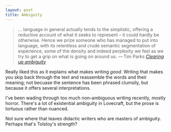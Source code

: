 ```yaml
---
layout: post
title: Ambiguity
---
```


> &hellip; language in general actually tends to the simplistic, offering a reductive account of what it seeks to represent &#8211; it could hardly be otherwise. Hence we prize someone who has managed to put into language, with its relentless and crude semantic segmentation of experience, some of the density and indeed perplexity we feel as we try to get a grip on what is going on around us. &#8212;&thinsp;Tim Parks <cite>[Clearing up ambiguity](http://www.nybooks.com/blogs/nyrblog/2015/sep/01/clearing-up-ambiguity/)</cite>

Really liked this as it explains what makes writing _good_. Writing that makes you skip back through the text and reassemble the words and their meaning; not becuase the sentence has been phrased clumsily, but because it offers several interpretations.

I've been wading through too much non&#8211;ambiguous writing recently, mostly horror. There's a lot of existential ambiguity in Lovecraft, but the prose is tortuous rather than nuanced.

Not sure where that leaves didactic writers who are masters of ambiguity. Perhaps that's Tolstoy's strength?
